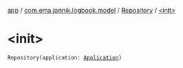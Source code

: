 [app](../../index.md) / [com.ema.jannik.logbook.model](../index.md) / [Repository](index.md) / [&lt;init&gt;](./-init-.md)

# &lt;init&gt;

`Repository(application: `[`Application`](https://developer.android.com/reference/android/app/Application.html)`)`